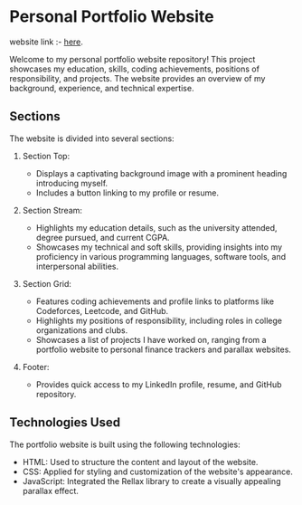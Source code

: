 
# Personal Portfolio Website

website link :- [here](https://64996ea83fffef04752447c8--peppy-stardust-e74616.netlify.app/).

Welcome to my personal portfolio website repository! This project showcases my education, skills, coding achievements, positions of responsibility, and projects. The website provides an overview of my background, experience, and technical expertise.

## Sections

The website is divided into several sections:

1. Section Top:
   - Displays a captivating background image with a prominent heading introducing myself.
   - Includes a button linking to my profile or resume.

2. Section Stream:
   - Highlights my education details, such as the university attended, degree pursued, and current CGPA.
   - Showcases my technical and soft skills, providing insights into my proficiency in various programming languages, software tools, and interpersonal abilities.

3. Section Grid:
   - Features coding achievements and profile links to platforms like Codeforces, Leetcode, and GitHub.
   - Highlights my positions of responsibility, including roles in college organizations and clubs.
   - Showcases a list of projects I have worked on, ranging from a portfolio website to personal finance trackers and parallax websites.

4. Footer:
   - Provides quick access to my LinkedIn profile, resume, and GitHub repository.

## Technologies Used

The portfolio website is built using the following technologies:

- HTML: Used to structure the content and layout of the website.
- CSS: Applied for styling and customization of the website's appearance.
- JavaScript: Integrated the Rellax library to create a visually appealing parallax effect.
